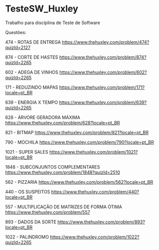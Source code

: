 # TesteSW_Huxley
Trabalho para disciplina de Teste de Software

Questões:

474 - ROTAS DE ENTREGA
https://www.thehuxley.com/problem/474?quizId=2127

874 - CORTE DE HASTES
https://www.thehuxley.com/problem/874?quizId=2265

602 - ADEGA DE VINHOS
https://www.thehuxley.com/problem/602?quizId=2265

171 - REDUZINDO MAPAS
https://www.thehuxley.com/problem/171?locale=pt_BR

639 - ENERGIA X TEMPO
https://www.thehuxley.com/problem/639?quizId=2265

628 - ÁRVORE GERADORA MÁXIMA
https://www.thehuxley.com/problem/628?locale=pt_BR

821 - BITMAP
https://www.thehuxley.com/problem/821?locale=pt_BR

790 - MOCHILA
https://www.thehuxley.com/problem/790?locale=pt_BR

1021 - SUPER SALES
https://www.thehuxley.com/problem/1021?locale=pt_BR

1848 - SUBCONJUNTOS COMPLEMENTARES
https://www.thehuxley.com/problem/1848?quizId=2510

562 - PIZZARIA
https://www.thehuxley.com/problem/562?locale=pt_BR

440 - OS SUSPEITOS
https://www.thehuxley.com/problem/440?locale=pt_BR

557 - MULTIPLICAÇÃO DE MATRIZES DE FORMA ÓTIMA
https://www.thehuxley.com/problem/557

893 - DADOS DA SORTE
https://www.thehuxley.com/problem/893?locale=pt_BR

1022 - PALINDROMO
https://www.thehuxley.com/problem/1022?quizId=2265
